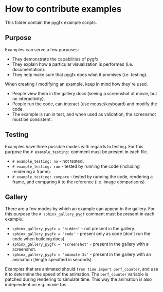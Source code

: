 # How to contribute examples

This folder contain the pygfx example scripts.


## Purpose

Examples can serve a few purposes:

* They demonstrate the capabilities of pygfx.
* They explain how a particular visualization is performed (i.e. documentation).
* They help make sure that pygfx does what it promises (i.e. testing).

When creating / modifying an example, keep in mind how they're used.

* People view them in the gallery docs (seeing a screenshot ot movie, but no interactivity).
* People run the code, can interact (use mouse/keyboard) and modify the code.
* The example is run in test, and when used as validation, the screenshot must be consistent.


## Testing

Examples have three possible modes with regards to testing. For this purpose the
`# example_testing:` comment must be present in each file.

* `# example_testing: no` - not tested.
* `# example_testing: run` - tested by running the code (including rendering a frame).
* `# example_testing: compare` - tested by running the code, rendering a frame, and comparing it to the reference (i.e. image comparisons).


## Gallery

There are a few modes by which an example can appear in the gallery.
For this purpose the `# sphinx_gallery_pygf` comment must be present in each
example.

* `sphinx_gallery_pygfx = 'hidden'` - not present in the gallery.
* `sphinx_gallery_pygfx = 'code'` - present only as code (don't run the code when building docs).
* `sphinx_gallery_pygfx = 'screenshot'` - present in the gallery with a screenshot.
* `sphinx_gallery_pygfx = 'animate 3s'` - present in the gallery with an animation (length specified in seconds).

Examples that are animated should ``from time import perf_counter``, and use it
to determine the speed of the animation. The ``perf_counter`` variable is
patched during rendering to simulate time. This way the animation is also
independent on e.g. movie fps.
